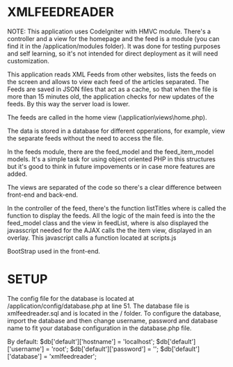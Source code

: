 XMLFEEDREADER
=======================================
NOTE: This application uses CodeIgniter with HMVC module. There's a controller and a view for the homepage and the feed 
is a module (you can find it in the /application/modules folder). It was done for testing purposes and self learning, so 
it's not intended for direct deployment as it will need customization.

This application reads XML Feeds from other websites, lists the feeds on the screen and allows to view each feed of 
the articles separated. The Feeds are saved in JSON files that act as a cache, so that when the file is more than 15 minutes old, 
the application checks for new updates of the feeds. By this way the server load is lower.

The feeds are called in the home view (\application\views\home.php).

The data is stored in a database for different opperations, for example, view the separate feeds without the need to 
access the file.

In the feeds module, there are the feed_model and the feed_item_model models. It's a simple task for using object oriented 
PHP in this structures but it's good to think in future impovements or in case more features are added.

The views are separated of the code so there's a clear difference between front-end and back-end.

In the controller of the feed, there's the function listTitles where is called the function to display the feeds.
All the logic of the main feed is into the the feed_model class and the view in feedList, where is also displayed 
the javasscript needed for the AJAX calls the the item view, displayed in an overlay. This javascript calls a function 
located at scripts.js

BootStrap used in the front-end.

SETUP
======================================
The config file for the database is located at /application/config/database.php at line 51.
The database file is xmlfeedreader.sql and is located in the / folder.
To configure the database, import the database and then change username, password and database name to fit your 
database configuration in the database.php file.

By default:
$db['default']['hostname'] = 'localhost';
$db['default']['username'] = 'root';
$db['default']['password'] = '';
$db['default']['database'] = 'xmlfeedreader';
